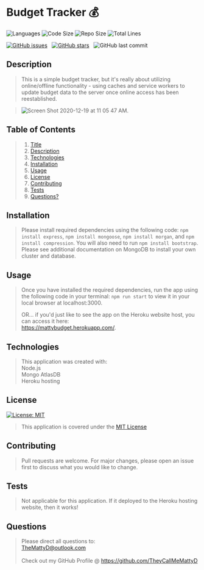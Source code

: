 # Budget Tracker :moneybag:

![Languages](https://img.shields.io/github/languages/count/theycallmemattyd/budget-tracker)
![Code Size](https://img.shields.io/github/languages/code-size/theycallmemattyd/budget-tracker)
![Repo Size](https://img.shields.io/github/repo-size/theycallmemattyd/budget-tracker)
![Total Lines](https://img.shields.io/tokei/lines/github/theycallmemattyd/budget-tracker)

[![GitHub issues](https://img.shields.io/github/issues/TheyCallMeMattyD/budget-tracker?style=for-the-badge)](https://github.com/TheyCallMeMattyD/budget-tracker/issues) &nbsp;
[![GitHub stars](https://img.shields.io/github/stars/TheyCallMeMattyD/budget-tracker?style=for-the-badge)](https://github.com/TheyCallMeMattyD/budget-tracker/stargazers) &nbsp;
![GitHub last commit](https://img.shields.io/github/last-commit/theycallmemattyd/budget-tracker?style=for-the-badge)  
  
## Description
>This is a simple budget tracker, but it's really about utilizing online/offline functionality - using caches and service workers to update budget data to the server once online access has been reestablished.   

>![Screen Shot 2020-12-19 at 11 05 47 AM](https://user-images.githubusercontent.com/66084799/102693853-8b974a00-41eb-11eb-9d36-2705bee5207e.png). 

## Table of Contents
>1. [Title](#Title)
>2. [Description](#Description)
>3. [Technologies](#Technologies)
>4. [Installation](#Installation)
>5. [Usage](#Usage)
>6. [License](#License)
>7. [Contributing](#Contributing)
>8. [Tests](#Tests)
>9. [Questions?](#Questions?)
  
## Installation
>Please install required dependencies using the following code: `npm install express`, `npm install mongoose`, `npm install morgan`, and `npm install compression`. You will also need to run `npm install bootstrap`.  Please see additional documentation on MongoDB to install your own cluster and database.
  
## Usage
>Once you have installed the required dependencies, run the app using the following code in your terminal: `npm run start` to view it in your local browser at localhost:3000.  
>  
>OR... if you'd just like to see the app on the Heroku website host, you can access it here:  
>https://mattybudget.herokuapp.com/. 

## Technologies
>This application was created with:  
> Node.js   
> Mongo AtlasDB  
> Heroku hosting  
  
## License
[![License: MIT](https://img.shields.io/badge/License-MIT-blue.svg)](https://opensource.org/licenses/MIT)
>This application is covered under the [MIT License](https://opensource.org/licenses/MIT)
  
## Contributing
>Pull requests are welcome. For major changes, please open an issue first to discuss what you would like to change.  

## Tests
>Not applicable for this application. If it deployed to the Heroku hosting website, then it works!
  
## Questions  
>Please direct all questions to:  
TheMattyD@outlook.com<br/>  
Check out my GitHub Profile @ https://github.com/TheyCallMeMattyD  

